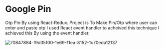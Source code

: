 <h1>Google Pin</h1>
<p>Otp Pin By using React-Redux. Project is To Make Pin/Otp where user can enter and paste otp I used React event handler to acheived this technique I achieved this By using the event handler.</p>


![70847884-f9d35f00-1e69-11ea-8152-1c70eda12137](https://user-images.githubusercontent.com/101575981/184169523-2f4b0d72-7e79-4246-a12b-438e082fe038.gif)
